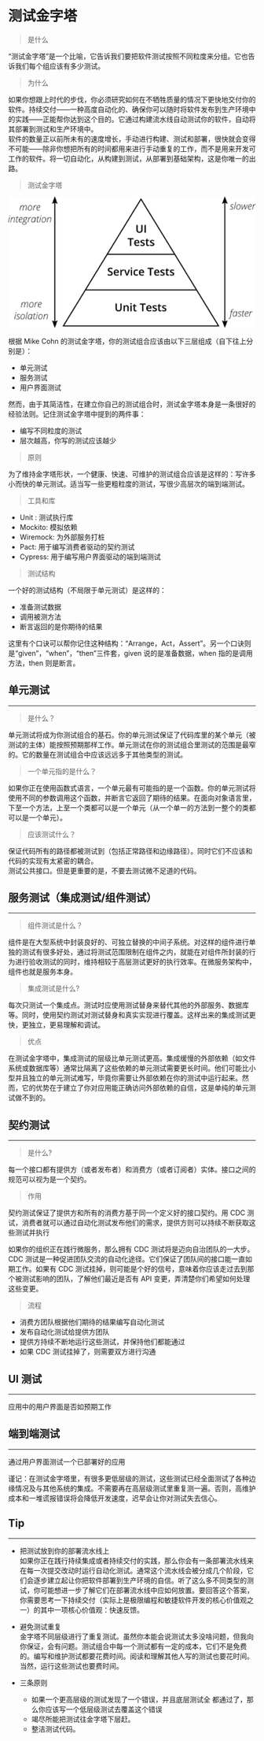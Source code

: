 # 测试金字塔

> 是什么

“测试金字塔”是一个比喻，它告诉我们要把软件测试按照不同粒度来分组。它也告诉我们每个组应该有多少测试。

> 为什么

如果你想跟上时代的步伐，你必须研究如何在不牺牲质量的情况下更快地交付你的软件。持续交付——一种高度自动化的、确保你可以随时将软件发布到生产环境中的实践——正能帮你达到这个目的。它通过构建流水线自动测试你的软件，自动将其部署到测试和生产环境中。  
软件的数量正以前所未有的速度增长，手动进行构建、测试和部署，很快就会变得不可能——除非你想把所有的时间都用来进行手动重复的工作，而不是用来开发可工作的软件。将一切自动化，从构建到测试，从部署到基础架构，这是你唯一的出路。

> 测试金字塔

![""](./测试金字塔.png "测试金字塔")

根据 Mike Cohn 的测试金字塔，你的测试组合应该由以下三层组成（自下往上分别是）：

- 单元测试
- 服务测试
- 用户界面测试

然而，由于其简洁性，在建立你自己的测试组合时，测试金字塔本身是一条很好的经验法则。记住测试金字塔中提到的两件事：

- 编写不同粒度的测试
- 层次越高，你写的测试应该越少

> 原则

为了维持金字塔形状，一个健康、快速、可维护的测试组合应该是这样的：写许多小而快的单元测试。适当写一些更粗粒度的测试，写很少高层次的端到端测试。

> 工具和库

- Unit : 测试执行库
- Mockito: 模拟依赖
- Wiremock: 为外部服务打桩
- Pact: 用于编写消费者驱动的契约测试
- Cypress: 用于编写用户界面驱动的端到端测试

> 测试结构

一个好的测试结构（不局限于单元测试）是这样的：

- 准备测试数据
- 调用被测方法
- 断言返回的是你期待的结果

这里有个口诀可以帮你记住这种结构：“Arrange，Act，Assert”。另一个口诀则是“given”，“when”，“then”三件套，given 说的是准备数据，when 指的是调用方法，then 则是断言。

## 单元测试

---

> 是什么？

单元测试将成为你测试组合的基石。你的单元测试保证了代码库里的某个单元（被测试的主体）能按照预期那样工作。单元测试在你的测试组合里测试的范围是最窄的。它的数量在测试组合中应该远远多于其他类型的测试。

> 一个单元指的是什么？

如果你正在使用函数式语言，一个单元最有可能指的是一个函数。你的单元测试将使用不同的参数调用这个函数，并断言它返回了期待的结果。在面向对象语言里，下至一个方法，上至一个类都可以是一个单元（从一个单一的方法到一整个的类都可以是一个单元）。

> 应该测试什么？

保证代码所有的路径都被测试到（包括正常路径和边缘路径）。同时它们不应该和代码的实现有太紧密的耦合。  
测试公共接口。但是更重要的是，不要去测试微不足道的代码。

## 服务测试（集成测试/组件测试）

---

> 组件测试是什么？

组件是在大型系统中封装良好的、可独立替换的中间子系统。对这样的组件进行单独的测试有很多好处，通过将测试范围限制在组件之内，就能在对组件所封装的行为进行验收测试的同时，维持相较于高层测试更好的执行效率。在微服务架构中，组件也就是服务本身。

> 集成测试是什么?

每次只测试一个集成点。测试时应使用测试替身来替代其他的外部服务、数据库等。同时，使用契约测试对测试替身和真实实现进行覆盖。这样出来的集成测试更快，更独立，更易理解和调试。

> 优点

在测试金字塔中，集成测试的层级比单元测试更高。集成缓慢的外部依赖（如文件系统或数据库等）通常比隔离了这些依赖的单元测试需要更长时间。他们可能比小型并且独立的单元测试难写，毕竟你需要让外部依赖在你的测试中运行起来。然而，它的优势在于建立了你对应用能正确访问外部依赖的自信，这是单纯的单元测试做不到的。

## 契约测试

---

> 是什么?

每一个接口都有提供方（或者发布者）和消费方（或者订阅者）实体。接口之间的规范可以视为是一个契约。

> 作用

契约测试保证了提供方和所有的消费方基于同一个定义好的接口契约。用 CDC 测试，消费者就可以通过自动化测试发布他们的需求，提供方则可以持续不断获取这些测试并执行

如果你的组织正在践行微服务，那么拥有 CDC 测试将是迈向自治团队的一大步。CDC 测试是一种促进团队交流的自动化途径。它们保证了团队间的接口能一直如期工作。如果有 CDC 测试挂掉，则可能是个好的信号，意味着你应该走过去到那个被测试影响的团队，了解他们最近是否有 API 变更，弄清楚你们希望如何处理这些变更。

> 流程

- 消费方团队根据他们期待的结果编写自动化测试
- 发布自动化测试给提供方团队
- 提供方持续不断地运行这些测试，并保持他们都能通过
- 如果 CDC 测试挂掉了，则需要双方进行沟通

## UI 测试

---

应用中的用户界面是否如预期工作

## 端到端测试

---

通过用户界面测试一个已部署好的应用

谨记：在测试金字塔里，有很多更低层级的测试，这些测试已经全面测试了各种边缘情况及与其他系统的集成。不需要再在高层级测试里重复测一遍。否则，高维护成本和一堆谎报错误将会降低开发速度，迟早会让你对测试失去信心。

## Tip

---

- 把测试放到你的部署流水线上  
  如果你正在践行持续集成或者持续交付的实践，那么你会有一条部署流水线来在每一次提交改动时运行自动化测试。通常这个流水线会被分成几个阶段，它们会逐步建立起让你把软件部署到生产环境的自信。听了这么多不同类型的测试，你可能想进一步了解它们在部署流水线中应如何放置。要回答这个答案，你需要思考一下持续交付（实际上是极限编程和敏捷软件开发的核心价值观之一）的其中一项核心价值观：快速反馈。

- 避免测试重复  
  金字塔不同层级进行了重复测试。虽然你本能会说测试太多没啥问题，但我向你保证，会有问题。测试组合中每一个测试都有一定的成本，它们不是免费的。编写和维护测试都要花费时间。阅读和理解其他人写的测试也要花时间。当然，运行这些测试也要费时间。
- 三条原则
  - 如果一个更高层级的测试发现了一个错误，并且底层测试全
    都通过了，那么你应该写一个低层级测试去覆盖这个错误
  - 竭尽所能把测试往金字塔下层赶。
  - 整洁测试代码。
